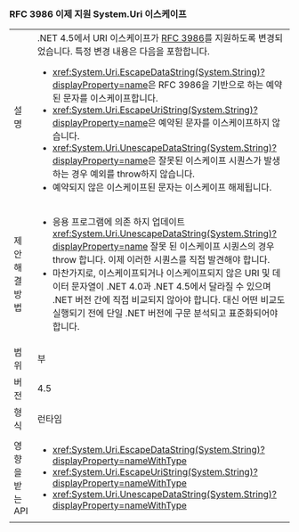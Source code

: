 ### <a name="systemuri-escaping-now-supports-rfc-3986"></a>RFC 3986 이제 지원 System.Uri 이스케이프

|   |   |
|---|---|
|설명|.NET 4.5에서 URI 이스케이프가 [RFC 3986](http://tools.ietf.org/html/rfc3986)를 지원하도록 변경되었습니다. 특정 변경 내용은 다음을 포함합니다.<ul><li><xref:System.Uri.EscapeDataString(System.String)?displayProperty=name>은 RFC 3986을 기반으로 하는 예약된 문자를 이스케이프합니다.</li><li><xref:System.Uri.EscapeUriString(System.String)?displayProperty=name>은 예약된 문자를 이스케이프하지 않습니다.</li><li><xref:System.Uri.UnescapeDataString(System.String)?displayProperty=name>은 잘못된 이스케이프 시퀀스가 발생하는 경우 예외를 throw하지 않습니다.</li><li>예약되지 않은 이스케이프된 문자는 이스케이프 해제됩니다.</li></ul>|
|제안 해결 방법|<ul><li>응용 프로그램에 의존 하지 업데이트 <xref:System.Uri.UnescapeDataString(System.String)?displayProperty=name> 잘못 된 이스케이프 시퀀스의 경우 throw 합니다. 이제 이러한 시퀀스를 직접 발견해야 합니다.</li><li>마찬가지로, 이스케이프되거나 이스케이프되지 않은 URI 및 데이터 문자열이 .NET 4.0과 .NET 4.5에서 달라질 수 있으며 .NET 버전 간에 직접 비교되지 않아야 합니다. 대신 어떤 비교도 실행되기 전에 단일 .NET 버전에 구문 분석되고 표준화되어야 합니다.</li></ul>|
|범위|부|
|버전|4.5|
|형식|런타임|
|영향을 받는 API|<ul><li><xref:System.Uri.EscapeDataString(System.String)?displayProperty=nameWithType></li><li><xref:System.Uri.EscapeUriString(System.String)?displayProperty=nameWithType></li><li><xref:System.Uri.UnescapeDataString(System.String)?displayProperty=nameWithType></li></ul>|

